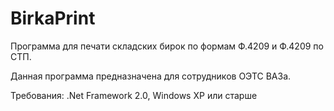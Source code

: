 BirkaPrint
==========

Программа для печати складских бирок по формам Ф.4209 и Ф.4209 по СТП.

Данная программа предназначена для сотрудников ОЭТС ВАЗа.

Требования:
           .Net Framework 2.0,
           Windows XP или старше
    
